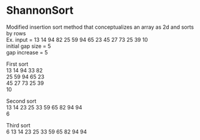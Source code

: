# ShannonSort
Modified insertion sort method that conceptualizes an array as 2d and sorts by rows  
 Ex. input = 13 14 94 82 25 59 94 65 23 45 27 73 25 39 10  
     initial gap size = 5  
     gap increase = 5  

First sort    
13 14 94 33 82  
25 59 94 65 23  
45 27 73 25 39   
10  

Second sort  
13 14 23 25 33 59 65 82 94 94   
6  

Third sort    
6 13 14 23 25 33 59 65 82 94 94  
